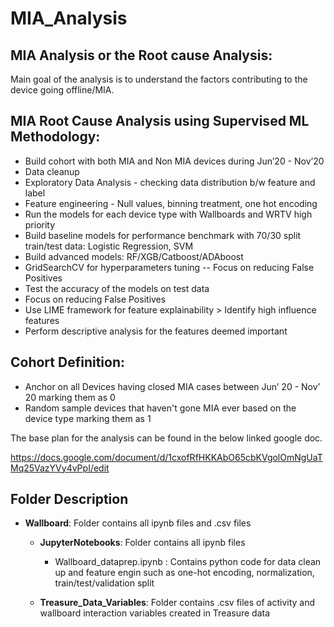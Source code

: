 # MIA_Analysis

## MIA Analysis or the Root cause Analysis: 

Main goal of the analysis is to understand the factors contributing to the device going offline/MIA.

## MIA Root Cause Analysis using Supervised ML Methodology:

* Build cohort with both MIA and Non MIA devices during Jun’20 - Nov’20
* Data cleanup
* Exploratory Data Analysis - checking data distribution b/w feature and label
* Feature engineering - Null values, binning treatment, one hot encoding 
* Run the models for each device type with Wallboards and WRTV high priority
* Build baseline models for performance benchmark with 70/30 split train/test data: Logistic Regression, SVM
* Build advanced models: RF/XGB/Catboost/ADAboost
* GridSearchCV for hyperparameters tuning -- Focus on reducing False Positives
* Test the accuracy of the models on test data 
* Focus on reducing False Positives
* Use LIME framework for feature explainability > Identify high influence features 
* Perform descriptive analysis for the features deemed important

## Cohort Definition:

* Anchor on all Devices having closed MIA cases between Jun’ 20 - Nov’ 20 marking them as 0
* Random sample devices that haven't gone MIA ever based on the device type marking them as 1


The base plan for the analysis can be found in the below linked google doc.

https://docs.google.com/document/d/1cxofRfHKKAbO65cbKVgolOmNgUaTMq25VazYVy4vPpI/edit

## Folder Description

- **Wallboard**: Folder contains all ipynb files and .csv files 
  - **JupyterNotebooks**: Folder contains all ipynb files
    - Wallboard_dataprep.ipynb : Contains python code for data clean up and feature engin such as one-hot encoding, normalization, train/test/validation split
  
  - **Treasure_Data_Variables**: Folder contains .csv files of activity and wallboard interaction variables created in Treasure data  
